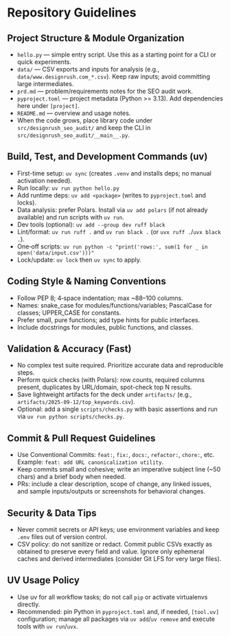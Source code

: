 # Repository Guidelines

## Project Structure & Module Organization
- `hello.py` — simple entry script. Use this as a starting point for a CLI or quick experiments.
- `data/` — CSV exports and inputs for analysis (e.g., `data/www.designrush.com_*.csv`). Keep raw inputs; avoid committing large intermediates.
- `prd.md` — problem/requirements notes for the SEO audit work.
- `pyproject.toml` — project metadata (Python >= 3.13). Add dependencies here under `[project]`.
- `README.md` — overview and usage notes.
- When the code grows, place library code under `src/designrush_seo_audit/` and keep the CLI in `src/designrush_seo_audit/__main__.py`.

## Build, Test, and Development Commands (uv)
- First-time setup: `uv sync` (creates `.venv` and installs deps; no manual activation needed).
- Run locally: `uv run python hello.py`
- Add runtime deps: `uv add <package>` (writes to `pyproject.toml` and locks).
- Data analysis: prefer Polars. Install via `uv add polars` (if not already available) and run scripts with `uv run`.
- Dev tools (optional): `uv add --group dev ruff black`
- Lint/format: `uv run ruff .` and `uv run black .` (or `uvx ruff .`/`uvx black .`).
- One‑off scripts: `uv run python -c "print('rows:', sum(1 for _ in open('data/input.csv')))"`
- Lock/update: `uv lock` then `uv sync` to apply.

## Coding Style & Naming Conventions
- Follow PEP 8; 4‑space indentation; max ~88–100 columns.
- Names: snake_case for modules/functions/variables; PascalCase for classes; UPPER_CASE for constants.
- Prefer small, pure functions; add type hints for public interfaces.
- Include docstrings for modules, public functions, and classes.

## Validation & Accuracy (Fast)
- No complex test suite required. Prioritize accurate data and reproducible steps.
- Perform quick checks (with Polars): row counts, required columns present, duplicates by URL/domain, spot-check top N results.
- Save lightweight artifacts for the deck under `artifacts/` (e.g., `artifacts/2025-09-12/top_keywords.csv`).
- Optional: add a single `scripts/checks.py` with basic assertions and run via `uv run python scripts/checks.py`.

## Commit & Pull Request Guidelines
- Use Conventional Commits: `feat:`, `fix:`, `docs:`, `refactor:`, `chore:`, etc. Example: `feat: add URL canonicalization utility`.
- Keep commits small and cohesive; write an imperative subject line (~50 chars) and a brief body when needed.
- PRs: include a clear description, scope of change, any linked issues, and sample inputs/outputs or screenshots for behavioral changes.

## Security & Data Tips
- Never commit secrets or API keys; use environment variables and keep `.env` files out of version control.
- CSV policy: do not sanitize or redact. Commit public CSVs exactly as obtained to preserve every field and value. Ignore only ephemeral caches and derived intermediates (consider Git LFS for very large files).

## UV Usage Policy
- Use uv for all workflow tasks; do not call `pip` or activate virtualenvs directly.
- Recommended: pin Python in `pyproject.toml` and, if needed, `[tool.uv]` configuration; manage all packages via `uv add`/`uv remove` and execute tools with `uv run`/`uvx`.
